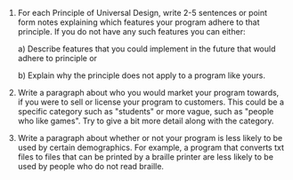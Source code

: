1. For each Principle of Universal Design, write 2-5 sentences or point form notes explaining which features your program adhere to that principle. If you do not have any such features you can either:
    
    a) Describe features that you could implement in the future that would adhere to principle or
    
    b) Explain why the principle does not apply to a program like yours.



2. Write a paragraph about who you would market your program towards, if you were to sell or license your program to customers. This could be a specific category such as "students" or more vague, such as "people who like games". Try to give a bit more detail along with the category.




3. Write a paragraph about whether or not your program is less likely to be used by certain demographics. For example, a program that converts txt files to files that can be printed by a braille printer are less likely to be used by people who do not read braille.